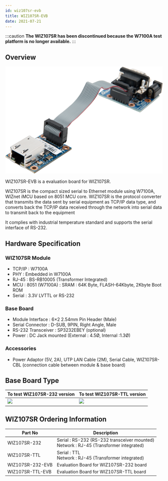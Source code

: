 ```yaml
---
id: wiz107sr-evb
title: WIZ107SR-EVB
date: 2021-07-21
---
```


:::caution
**The WIZ107SR has been discontinued because the W7100A test platform is no longer available.**
:::

## Overview

![](/img/products/wiz107sr/wiz107sr-evb-3.png)

WIZ107SR-EVB is a evaluation board for WIZ107SR.

WIZ107SR is the compact sized serial to Ethernet module using W7100A, WIZnet iMCU based on 8051 MCU core.  WIZ107SR is the protocol converter that transmits the data sent by serial equipment as TCP/IP data type, and converts back the TCP/IP data received through the network into serial data to transmit back to the equipment

It complies with industrial temperature standard and supports the serial interface of RS-232.

## Hardware Specification

### WIZ107SR Module

- TCP/IP : W7100A
- PHY : Embedded in W7100A
- RJ-45 : BS-RB10005 (Transformer Integrated)
- MCU : 8051 (W7100A) : SRAM : 64K Byte, FLASH-64Kbyte, 2Kbyte Boot ROM
- Serial : 3.3V LVTTL or RS-232

### Base Board

- Module Interface : 6×2 2.54mm Pin Header (Male)
- Serial Connector : D-SUB, 9PIN, Right Angle, Male
- RS-232 Transceiver : SP3232EBEY (optional)
- Power : DC Jack mounted (External : 4.5Ø, Internal :1.3Ø)

### Accessories

- Power Adaptor (5V, 2A), UTP LAN Cable (2M), Serial Cable, WIZ107SR-CBL (connection cable between module & base board)

## Base Board Type

| To test WIZ107SR-232 version | To test WIZ107SR-TTL version |
|------------------------------|------------------------------|
|![](/img/products/wiz107sr/140626_73503.jpg)|![](/img/products/wiz107sr/140626_73504.jpg)|

## WIZ107SR Ordering Information

| Part No | Description |
|---------|-------------|
| WIZ107SR-232 | Serial : RS-232 (RS-232 transceiver mounted) <br /> Network : RJ-45 (Transformer integrated) |
| WIZ107SR-TTL | Serial : TTL <br /> Network : RJ-45 (Transformer integrated) |
| WIZ107SR-232-EVB | Evaluation Board for WIZ107SR-232 board |
| WIZ107SR-TTL-EVB | Evaluation Board for WIZ107SR-TTL board |
